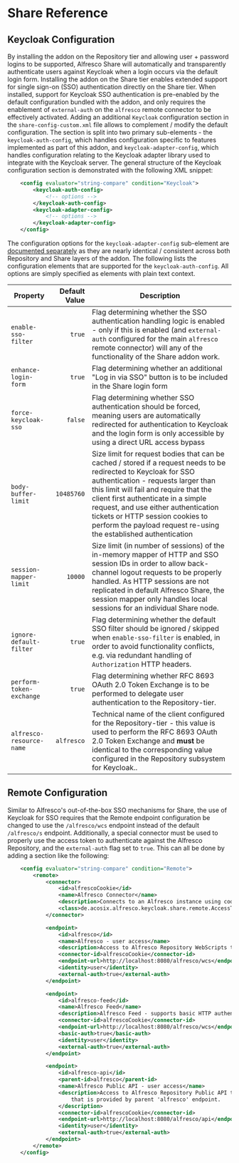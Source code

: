 # Share Reference

## Keycloak Configuration

By installing the addon on the Repository tier and allowing user + password logins to be supported, Alfresco Share will automatically and transparently authenticate users against Keycloak when a login occurs via the default login form. Installing the addon on the Share tier enables extended support for single sign-on (SSO) authentication directly on the Share tier. When installed, support for Keycloak SSO authentication is pre-enabled by the default configuration bundled with the addon, and only requires the enablement of `external-auth` on the `alfresco` remote connector to be effectively activated. Adding an additional `Keycloak` configuration section in the `share-config-custom.xml` file allows to complement / modify the default configuration. The section is split into two primary sub-elements - the `keycloak-auth-config`, which handles configuration specific to features implemented as part of this addon, and `keycloak-adapter-config`, which handles configuration relating to the Keycloak adapter library used to integrate with the Keycloak server. The general structure of the Keycloak configuration section is demonstrated with the following XML snippet:

```xml
    <config evaluator="string-compare" condition="Keycloak">
        <keycloak-auth-config>
            <!-- options -->
        </keycloak-auth-config>
        <keycloak-adapter-config>
            <!-- options -->
        </keycloak-adapter-config>
    </config>
```

The configuration options for the `keycloak-adapter-config` sub-element are [documented separately](./Reference-Adapter.md) as they are nearly identical / consistent across both Repository and Share layers of the addon. The following lists the configuration elements that are supported for the `keycloak-auth-config`. All options are simply specified as elements with plain text context.

| Property | Default Value | Description |
| --- | ---: | --- |
| `enable-sso-filter` | `true` | Flag determining whether the SSO authentication handling logic is enabled - only if this is enabled (and `external-auth` configured for the main `alfresco` remote connector) will any of the functionality of the Share addon work. |
| `enhance-login-form` | `true` | Flag determining whether an additional "Log in via SSO" button is to be included in the Share login form |
| `force-keycloak-sso` | `false` | Flag determining whether SSO authentication should be forced, meaning users are automatically redirected for authentication to Keycloak and the login form is only accessible by using a direct URL access bypass |
| `body-buffer-limit` | `10485760` | Size limit for request bodies that can be cached / stored if a request needs to be redirected to Keycloak for SSO authentication - requests larger than this limit will fail and require that the client first authenticate in a simple request, and use either authentication tickets or HTTP session cookies to perform the payload request re-using the established authentication |
| `session-mapper-limit` | `10000` | Size limit (in number of sessions) of the in-memory mapper of HTTP and SSO session IDs in order to allow back-channel logout requests to be properly handled. As HTTP sessions are not replicated in default Alfresco Share, the session mapper only handles local sessions for an individual Share node. |
| `ignore-default-filter` | `true` | Flag determining whether the default SSO filter should be ignored / skipped when `enable-sso-filter` is enabled, in order to avoid functionality conflicts, e.g. via redundant handling of `Authorization` HTTP headers. |
| `perform-token-exchange` | `true` | Flag determining whether RFC 8693 OAuth 2.0 Token Exchange is to be performed to delegate user authentication to the Repository-tier. |
| `alfresco-resource-name` | `alfresco` | Technical name of the client configured for the Repository-tier - this value is used to perform the RFC 8693 OAuth 2.0 Token Exchange and **must** be identical to the corresponding value configured in the Repository subsystem for Keycloak.. |

## Remote Configuration

Similar to Alfresco's out-of-the-box SSO mechanisms for Share, the use of Keycloak for SSO requires that the Remote endpoint configuration be changed to use the `/alfresco/wcs` endpoint instead of the default `/alfresco/s` endpoint. Additionally, a special connector must be used to properly use the access token to authenticate against the Alfresco Repository, and the `external-auth` flag set to `true`. This can all be done by adding a section like the following:

```xml
    <config evaluator="string-compare" condition="Remote">
        <remote>
            <connector>
                <id>alfrescoCookie</id>
                <name>Alfresco Connector</name>
                <description>Connects to an Alfresco instance using cookie-based authentication and awareness of Keycloak access tokens</description>
                <class>de.acosix.alfresco.keycloak.share.remote.AccessTokenAwareSlingshotAlfrescoConnector</class>
            </connector>

            <endpoint>
                <id>alfresco</id>
                <name>Alfresco - user access</name>
                <description>Access to Alfresco Repository WebScripts that require user authentication</description>
                <connector-id>alfrescoCookie</connector-id>
                <endpoint-url>http://localhost:8080/alfresco/wcs</endpoint-url>
                <identity>user</identity>
                <external-auth>true</external-auth>
            </endpoint>

            <endpoint>
                <id>alfresco-feed</id>
                <name>Alfresco Feed</name>
                <description>Alfresco Feed - supports basic HTTP authentication via the EndPointProxyServlet</description>
                <connector-id>alfrescoCookie</connector-id>
                <endpoint-url>http://localhost:8080/alfresco/wcs</endpoint-url>
                <basic-auth>true</basic-auth>
                <identity>user</identity>
                <external-auth>true</external-auth>
            </endpoint>

            <endpoint>
                <id>alfresco-api</id>
                <parent-id>alfresco</parent-id>
                <name>Alfresco Public API - user access</name>
                <description>Access to Alfresco Repository Public API that require user authentication. This makes use of the authentication
                    that is provided by parent 'alfresco' endpoint.
                </description>
                <connector-id>alfrescoCookie</connector-id>
                <endpoint-url>http://localhost:8080/alfresco/api</endpoint-url>
                <identity>user</identity>
                <external-auth>true</external-auth>
            </endpoint>
        </remote>
    </config>
```